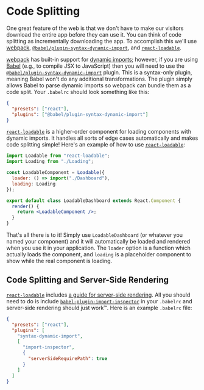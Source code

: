 # Code Splitting

One great feature of the web is that we don't have to make our visitors download the entire app before they can use it. You can think of code splitting as incrementally downloading the app. To accomplish this we'll use [webpack], [`@babel/plugin-syntax-dynamic-import`], and [`react-loadable`].

[webpack] has built-in support for [dynamic imports][import]; however, if you are using [Babel] (e.g., to compile JSX to JavaScript) then you will need to use the [`@babel/plugin-syntax-dynamic-import`] plugin. This is a syntax-only plugin, meaning Babel won't do any additional transformations. The plugin simply allows Babel to parse dynamic imports so webpack can bundle them as a code split. Your `.babelrc` should look something like this:

```json
{
  "presets": ["react"],
  "plugins": ["@babel/plugin-syntax-dynamic-import"]
}
```

[`react-loadable`] is a higher-order component for loading components with dynamic imports. It handles all sorts of edge cases automatically and makes code splitting simple! Here's an example of how to use [`react-loadable`]:

```jsx
import Loadable from "react-loadable";
import Loading from "./Loading";

const LoadableComponent = Loadable({
  loader: () => import("./Dashboard"),
  loading: Loading
});

export default class LoadableDashboard extends React.Component {
  render() {
    return <LoadableComponent />;
  }
}
```

That's all there is to it! Simply use `LoadableDashboard` (or whatever you named your component) and it will automatically be loaded and rendered when you use it in your application. The `loader` option is a function which actually loads the component, and `loading` is a placeholder component to show while the real component is loading.

## Code Splitting and Server-Side Rendering

[`react-loadable`] includes [a guide for server-side rendering][ssr]. All you should need to do is include [`babel-plugin-import-inspector`] in your `.babelrc` and server-side rendering should just work™. Here is an example `.babelrc` file:

```json
{
  "presets": ["react"],
  "plugins": [
    "syntax-dynamic-import",
    [
      "import-inspector",
      {
        "serverSideRequirePath": true
      }
    ]
  ]
}
```

[babel]: https://babeljs.io/
[`@babel/plugin-syntax-dynamic-import`]: https://babeljs.io/docs/plugins/syntax-dynamic-import/
[`babel-plugin-import-inspector`]: https://github.com/thejameskyle/react-loadable/tree/6902cc87f618446c54daa85d8fecec6836c9461a#babel-plugin-import-inspector
[`react-loadable`]: https://github.com/thejameskyle/react-loadable
[import]: https://github.com/tc39/proposal-dynamic-import
[webpack]: https://webpack.js.org/
[ssr]: https://github.com/thejameskyle/react-loadable/tree/6902cc87f618446c54daa85d8fecec6836c9461a#server-side-rendering

